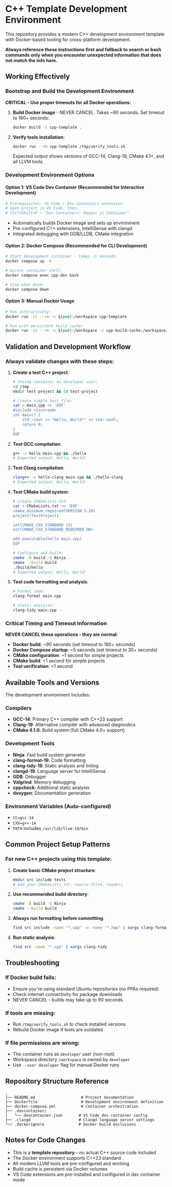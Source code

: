 # C++ Template Development Environment

This repository provides a modern C++ development environment template with Docker-based tooling for cross-platform development.

**Always reference these instructions first and fallback to search or bash commands only when you encounter unexpected information that does not match the info here.**

## Working Effectively

### Bootstrap and Build the Development Environment
**CRITICAL - Use proper timeouts for all Docker operations:**

1. **Build Docker image** - NEVER CANCEL. Takes ~90 seconds. Set timeout to 180+ seconds:
   ```bash
   docker build -t cpp-template .
   ```

2. **Verify tools installation**:
   ```bash
   docker run --rm cpp-template /tmp/verify_tools.sh
   ```
   Expected output shows versions of GCC-14, Clang-19, CMake 4.1+, and all LLVM tools.

### Development Environment Options

#### Option 1: VS Code Dev Container (Recommended for Interactive Development)
```bash
# Prerequisites: VS Code + Dev Containers extension
# Open project in VS Code, then:
# Ctrl+Shift+P → "Dev Containers: Reopen in Container"
```
- Automatically builds Docker image and sets up environment
- Pre-configured C++ extensions, IntelliSense with clangd
- Integrated debugging with GDB/LLDB, CMake integration

#### Option 2: Docker Compose (Recommended for CLI Development)
```bash
# Start development container - takes ~5 seconds:
docker compose up -d

# Access container shell:
docker compose exec cpp-dev bash

# Stop when done:
docker compose down
```

#### Option 3: Manual Docker Usage
```bash
# Run interactively:
docker run -it --rm -v $(pwd):/workspace cpp-template

# Run with persistent build cache:
docker run -it --rm -v $(pwd):/workspace -v cpp-build-cache:/workspace/build cpp-template
```

## Validation and Development Workflow

### Always validate changes with these steps:

1. **Create a test C++ project**:
   ```bash
   # Inside container as developer user:
   cd /tmp
   mkdir test-project && cd test-project
   
   # Create simple test file:
   cat > main.cpp << 'EOF'
   #include <iostream>
   int main() {
       std::cout << "Hello, World!" << std::endl;
       return 0;
   }
   EOF
   ```

2. **Test GCC compilation**:
   ```bash
   g++ -o hello main.cpp && ./hello
   # Expected output: Hello, World!
   ```

3. **Test Clang compilation**:
   ```bash
   clang++ -o hello-clang main.cpp && ./hello-clang
   # Expected output: Hello, World!
   ```

4. **Test CMake build system**:
   ```bash
   # Create CMakeLists.txt:
   cat > CMakeLists.txt << 'EOF'
   cmake_minimum_required(VERSION 3.20)
   project(TestProject)
   
   set(CMAKE_CXX_STANDARD 23)
   set(CMAKE_CXX_STANDARD_REQUIRED ON)
   
   add_executable(hello main.cpp)
   EOF
   
   # Configure and build:
   cmake -B build -G Ninja .
   cmake --build build
   ./build/hello
   # Expected output: Hello, World!
   ```

5. **Test code formatting and analysis**:
   ```bash
   # Format code:
   clang-format main.cpp
   
   # Static analysis:
   clang-tidy main.cpp --
   ```

### Critical Timing and Timeout Information

**NEVER CANCEL these operations - they are normal:**
- **Docker build**: ~90 seconds (set timeout to 180+ seconds)
- **Docker Compose startup**: ~5 seconds (set timeout to 30+ seconds)
- **CMake configuration**: ~1 second for simple projects
- **CMake build**: <1 second for simple projects
- **Tool verification**: <1 second

## Available Tools and Versions

The development environment includes:

### Compilers
- **GCC-14**: Primary C++ compiler with C++23 support
- **Clang-19**: Alternative compiler with advanced diagnostics
- **CMake 4.1.0**: Build system (full CMake 4.0+ support)

### Development Tools
- **Ninja**: Fast build system generator
- **clang-format-19**: Code formatting
- **clang-tidy-19**: Static analysis and linting
- **clangd-19**: Language server for IntelliSense
- **GDB**: Debugger
- **Valgrind**: Memory debugging
- **cppcheck**: Additional static analysis
- **doxygen**: Documentation generation

### Environment Variables (Auto-configured)
- `CC=gcc-14`
- `CXX=g++-14`
- `PATH` includes `/usr/lib/llvm-19/bin`

## Common Project Setup Patterns

### For new C++ projects using this template:

1. **Create basic CMake project structure**:
   ```bash
   mkdir src include tests
   # Add your CMakeLists.txt, source files, headers
   ```

2. **Use recommended build directory**:
   ```bash
   cmake -B build -G Ninja
   cmake --build build
   ```

3. **Always run formatting before committing**:
   ```bash
   find src include -name "*.cpp" -o -name "*.hpp" | xargs clang-format -i
   ```

4. **Run static analysis**:
   ```bash
   find src -name "*.cpp" | xargs clang-tidy
   ```

## Troubleshooting

### If Docker build fails:
- Ensure you're using standard Ubuntu repositories (no PPAs required)
- Check internet connectivity for package downloads
- NEVER CANCEL - builds may take up to 90 seconds

### If tools are missing:
- Run `/tmp/verify_tools.sh` to check installed versions
- Rebuild Docker image if tools are outdated

### If file permissions are wrong:
- The container runs as `developer` user (non-root)
- Workspace directory `/workspace` is owned by `developer`
- Use `--user developer` flag for manual Docker runs

## Repository Structure Reference

```
.
├── README.md                    # Project documentation
├── Dockerfile                   # Development environment definition  
├── docker-compose.yml           # Container orchestration
├── .devcontainer/              
│   └── devcontainer.json       # VS Code dev container config
├── .clangd                     # Clangd language server settings
└── .dockerignore               # Docker build exclusions
```

## Notes for Code Changes

- This is a **template repository** - no actual C++ source code included
- The Docker environment supports C++23 standard
- All modern LLVM tools are pre-configured and working
- Build cache is persistent via Docker volumes
- VS Code extensions are pre-installed and configured in dev container mode
